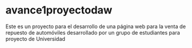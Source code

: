 # avance1proyectodaw
Este es un proyecto para el desarrollo de una página web para la venta de repuesto de automóviles desarrollado por un grupo de estudiantes para proyecto de Universidad
